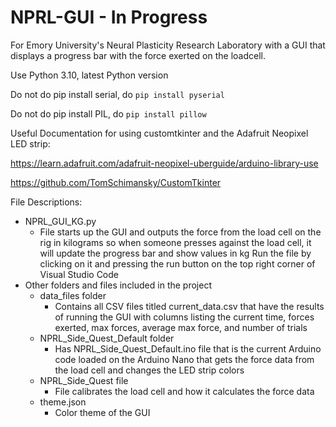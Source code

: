 # NPRL-GUI - In Progress
For Emory University's Neural Plasticity Research Laboratory with a GUI that displays a progress bar with the force exerted on the loadcell. 

Use Python 3.10, latest Python version

Do not do pip install serial, do ```pip install pyserial```

Do not do pip install PIL, do ```pip install pillow```

Useful Documentation for using customtkinter and the Adafruit Neopixel LED strip:

https://learn.adafruit.com/adafruit-neopixel-uberguide/arduino-library-use

https://github.com/TomSchimansky/CustomTkinter

File Descriptions:
 - NPRL_GUI_KG.py 
    - File starts up the GUI and outputs the force from the load cell on the rig in kilograms so when someone presses against the load cell, it will update the progress bar and show values in kg
Run the file by clicking on it and pressing the run button on the top right corner of Visual Studio Code
 - Other folders and files included in the project
    - data_files folder
      - Contains all CSV files titled current_data.csv that have the results of running the GUI with columns listing the current time, forces exerted, max forces, average max force, and number of trials
    - NPRL_Side_Quest_Default folder
        - Has NPRL_Side_Quest_Default.ino file that is the current Arduino code loaded on the Arduino Nano that gets the force data from the load cell and changes the LED strip colors
    - NPRL_Side_Quest file
        - File calibrates the load cell and how it calculates the force data
    - theme.json
        - Color theme of the GUI

